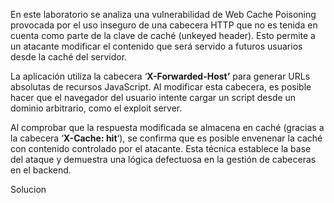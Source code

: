 En este laboratorio se analiza una vulnerabilidad de Web Cache Poisoning provocada por el uso inseguro de una cabecera HTTP que no es tenida en cuenta como parte de la clave de caché (unkeyed header). Esto permite a un atacante modificar el contenido que será servido a futuros usuarios desde la caché del servidor.

La aplicación utiliza la cabecera ‘**X-Forwarded-Host’** para generar URLs absolutas de recursos JavaScript. Al modificar esta cabecera, es posible hacer que el navegador del usuario intente cargar un script desde un dominio arbitrario, como el exploit server.

Al comprobar que la respuesta modificada se almacena en caché (gracias a la cabecera ‘**X-Cache: hit**‘), se confirma que es posible envenenar la caché con contenido controlado por el atacante. Esta técnica establece la base del ataque y demuestra una lógica defectuosa en la gestión de cabeceras en el backend.

Solucion
